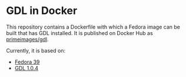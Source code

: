 # GDL in Docker

This repository contains a Dockerfile with which a Fedora image can be built that has GDL installed.
It is published on Docker Hub as [primeimages/gdl](https://hub.docker.com/r/primeimages/gdl).

Currently, it is based on:

* [Fedora 39](https://fedoramagazine.org/announcing-fedora-linux-39/)
* [GDL 1.0.4](https://github.com/gnudatalanguage/gdl)
